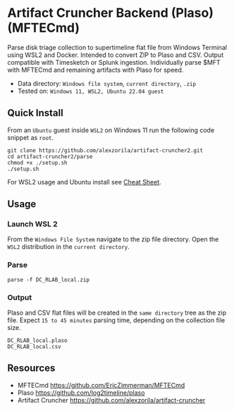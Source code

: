# Artifact Cruncher Backend (Plaso) (MFTECmd)
Parse disk triage collection to supertimeline flat file from Windows Terminal using WSL2 and Docker. Intended to convert ZIP to Plaso and CSV. Output compatible with Timesketch or Splunk ingestion. Individually parse $MFT with MFTECmd and remaining artifacts with Plaso for speed.

* Data directory: `Windows file system`, `current directory`, `.zip`
* Tested on: `Windows 11, WSL2, Ubuntu 22.04 guest`

## Quick Install
From an `Ubuntu` guest inside `WSL2` on Windows 11 run the following code snippet as `root`.
```
git clone https://github.com/alexzorila/artifact-cruncher2.git
cd artifact-cruncher2/parse
chmod +x ./setup.sh
./setup.sh
```
For WSL2 usage and Ubuntu install see [Cheat Sheet](readme-ov-file#wsl-2-cheat-sheet).

## Usage
### Launch WSL 2
From the `Windows File System` navigate to the zip file directory. Open the `WSL2` distribution in the `current directory`.

### Parse
```
parse -f DC_RLAB_local.zip
```

### Output
Plaso and CSV flat files will be created in the `same directory` tree as the zip file. Expect `15 to 45 minutes` parsing time, depending on the collection file size.

```
DC_RLAB_local.plaso
DC_RLAB_local.csv
```

## Resources
* MFTECmd https://github.com/EricZimmerman/MFTECmd
* Plaso https://github.com/log2timeline/plaso
* Artifact Cruncher https://github.com/alexzorila/artifact-cruncher
